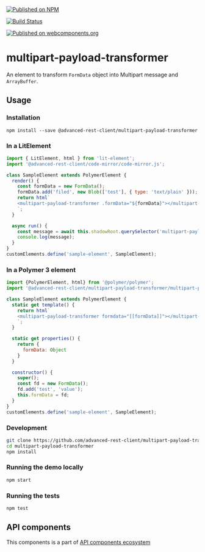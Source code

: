[![Published on NPM](https://img.shields.io/npm/v/@advanced-rest-client/multipart-payload-transformer.svg)](https://www.npmjs.com/package/@advanced-rest-client/multipart-payload-transformer)

[![Build Status](https://travis-ci.org/advanced-rest-client/multipart-payload-transformer.svg?branch=stage)](https://travis-ci.org/advanced-rest-client/multipart-payload-transformer)  

[![Published on webcomponents.org](https://img.shields.io/badge/webcomponents.org-published-blue.svg)](https://www.webcomponents.org/element/advanced-rest-client/multipart-payload-transformer)

# multipart-payload-transformer

An element to transform `FormData` object into Multipart message and `ArrayBuffer`.

## Usage

### Installation
```
npm install --save @advanced-rest-client/multipart-payload-transformer
```

### In a LitElement

```js
import { LitElement, html } from 'lit-element';
import '@advanced-rest-client/code-mirror/code-mirror.js';

class SampleElement extends PolymerElement {
  render() {
    const formData = new FormData();
    formData.add('filed', new Blob(['test'], { type: 'text/plain' }));
    return html`
    <multipart-payload-transformer .formData="${formData}"></multipart-payload-transformer>
    `;
  }

  async run() {
    const message = await this.shadowRoot.querySelector('multipart-payload-transformer').generateMessage();
    console.log(message);
  }
}
customElements.define('sample-element', SampleElement);
```

### In a Polymer 3 element

```js
import {PolymerElement, html} from '@polymer/polymer';
import '@advanced-rest-client/multipart-payload-transformer/multipart-payload-transformer.js';

class SampleElement extends PolymerElement {
  static get template() {
    return html`
    <multipart-payload-transformer formdata="[[formData]]"></multipart-payload-transformer>
    `;
  }

  static get properties() {
    return {
      formData: Object
    }
  }

  constructor() {
    super();
    const fd = new FormData();
    fd.add('test', 'value');
    this.formData = fd;
  }
}
customElements.define('sample-element', SampleElement);
```

### Development

```sh
git clone https://github.com/advanced-rest-client/multipart-payload-transformer
cd multipart-payload-transformer
npm install
```

### Running the demo locally

```sh
npm start
```

### Running the tests

```sh
npm test
```

## API components

This components is a part of [API components ecosystem](https://elements.advancedrestclient.com/)
